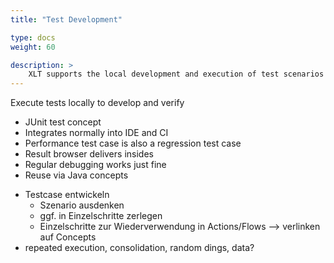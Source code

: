 ```yaml
---
title: "Test Development"

type: docs
weight: 60

description: >
    XLT supports the local development and execution of test scenarios for faster development and debugging.
---
```


Execute tests locally to develop and verify

- JUnit test concept
- Integrates normally into IDE and CI
- Performance test case is also a regression test case
- Result browser delivers insides
- Regular debugging works just fine
- Reuse via Java concepts

* Testcase entwickeln 
	* Szenario ausdenken
	* ggf. in Einzelschritte zerlegen
	* Einzelschritte zur Wiederverwendung in Actions/Flows --> verlinken auf Concepts
* repeated execution, consolidation, random dings, data?

